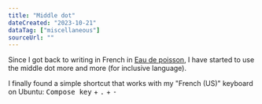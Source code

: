 ```yaml
---
title: "Middle dot"
dateCreated: "2023-10-21"
dataTag: ["miscellaneous"]
sourceUrl: ""
---
```


Since I got back to writing in French in [Eau de poisson](https://eaudepoisson.com), I have started to use the middle dot more and more (for inclusive language).

I finally found a simple shortcut that works with my "French (US)" keyboard on Ubuntu: <kbd>Compose key</kbd> + <kbd>.</kbd> + <kbd>-</kbd>
